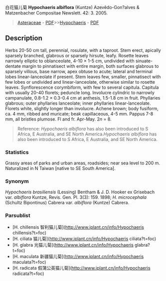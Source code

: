 白花猫儿菊 **Hypochaeris albiflora** (Kuntze) Azevêdo-Gon?alves & Matzenbacher Compositae Newslett. 42: 3. 2005.

> [Asteraceae](http://www.iplant.cn/info/Asteraceae?t=foc) - [PDF](http://www.iplant.cn/foc/pdf/Asteraceae.pdf)>>[Hypochaeris](http://www.iplant.cn/info/Hypochaeris?t=foc) - [PDF](http://www.iplant.cn/foc/pdf/Hypochaeris.pdf)

## Description

Herbs 20-50 cm tall, perennial, rosulate, with a taproot. Stem erect, apically sparsely branched, glabrous or sparsely hirsute, leafy. Rosette leaves narrowly elliptic to oblanceolate, 4-10 × 1-5 cm, undivided with sinuate-dentate margin to pinnatisect with entire margin, both surfaces glabrous to sparsely villous, base narrow, apex obtuse to acute; lateral and terminal lobes linear-lanceolate if present. Stem leaves few, smaller, pinnatisect with few lobes or undivided and linear-lanceolate, otherwise similar to rosette leaves. Synflorescence corymbiform, with few to several capitula. Capitula with usually 20-40 florets; peduncle long. Involucre cylindric to narrowly campanulate, 0.8-1.2 × 0.3-0.4 cm at anthesis, 1.5-1.8 cm in fruit. Phyllaries glabrous; outer phyllaries lanceolate; inner phyllaries linear-lanceolate. Florets white, slightly longer than involucre. Achene brown; body fusiform, ca. 4 mm, ribbed and muricate; beak capillaceous, 4-5 mm. Pappus 7-8 mm, all bristles plumose. Fl and fr. Apr-May. 2*n* = 8.


> Reference: 
>*Hypochaeris albiflora* has also been introduced to S Africa, E Australia, and SE North America.*Hypochaeris albiflora* has also been introduced to S Africa, E Australia, and SE North America.

### Statistics
Grassy areas of parks and urban areas, roadsides; near sea level to 200 m. Naturalized in N Taiwan [native to SE South America].

### Synonym
*Hypochaeris brasiliensis* (Lessing) Bentham & J. D. Hooker ex Grisebach var. *albiflora* Kuntze, Revis. Gen. Pl. 3(3): 159. 1898; *H. microcephala* (Schultz Bipontinus) Cabrera var. *albiflora* (Kuntze) Cabrera.



### Parsublist

* [H.  chillensis  智利猫儿菊](http://www.iplant.cn/info/Hypochaeris chillensis?t=foc)
* [H.  ciliata  猫儿菊](http://www.iplant.cn/info/Hypochaeris ciliata?t=foc)
* [H.  glabra  光猫儿菊](http://www.iplant.cn/info/Hypochaeris glabra?t=foc)
* [H.  maculata  新疆猫儿菊](http://www.iplant.cn/info/Hypochaeris maculata?t=foc)
* [H.  radicata  假蒲公英猫儿菊](http://www.iplant.cn/info/Hypochaeris radicata?t=foc)
